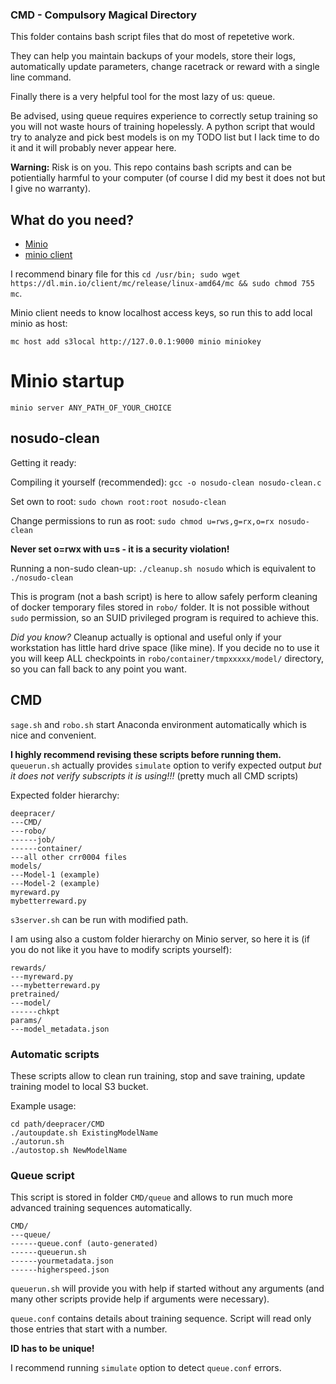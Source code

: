 ### CMD - Compulsory Magical Directory
This folder contains bash script files that do most of repetetive work.

They can help you maintain backups of your models, store their logs, automatically update parameters, change racetrack or reward with a single line command.

Finally there is a very helpful tool for the most lazy of us: queue.

Be advised, using queue requires experience to correctly setup training so you will not waste hours of training hopelessly. A python script that would try to analyze and pick best models is on my TODO list but I lack time to do it and it will probably never appear here.

**Warning:** Risk is on you. This repo contains bash scripts and can be potientially harmful to your computer (of course I did my best it does not but I give no warranty).

## What do you need?
- [Minio](https://min.io/download#/linux)
- [minio client](https://docs.min.io/docs/minio-client-complete-guide)

I recommend binary file for this `cd /usr/bin; sudo wget https://dl.min.io/client/mc/release/linux-amd64/mc && sudo chmod 755 mc`.

Minio client needs to know localhost access keys, so run this to add local minio as host:

`mc host add s3local http://127.0.0.1:9000 minio miniokey`

# Minio startup
`minio server ANY_PATH_OF_YOUR_CHOICE`

## nosudo-clean
Getting it ready:

Compiling it yourself (recommended): `gcc -o nosudo-clean nosudo-clean.c`

Set own to root: `sudo chown root:root nosudo-clean`

Change permissions to run as root: `sudo chmod u=rws,g=rx,o=rx nosudo-clean`

**Never set o=rwx with u=s - it is a security violation!**

Running a non-sudo clean-up: `./cleanup.sh nosudo` which is equivalent to `./nosudo-clean`

This is program (not a bash script) is here to allow safely perform cleaning of docker temporary files stored in `robo/` folder. It is not possible without `sudo` permission, so an SUID privileged program is required to achieve this.

*Did you know?* Cleanup actually is optional and useful only if your workstation has little hard drive space (like mine). If you decide no to use it you will keep ALL checkpoints in `robo/container/tmpxxxxx/model/` directory, so you can fall back to any point you want.

## CMD

`sage.sh` and `robo.sh` start Anaconda environment automatically which is nice and convenient.

**I highly recommend revising these scripts before running them.** `queuerun.sh` actually provides `simulate` option to verify expected output *but it does not verify subscripts it is using!!!* (pretty much all CMD scripts)

Expected folder hierarchy:

```
deepracer/
---CMD/
---robo/
------job/
------container/
---all other crr0004 files
models/
---Model-1 (example)
---Model-2 (example)
myreward.py
mybetterreward.py
```

`s3server.sh` can be run with modified path.

I am using also a custom folder hierarchy on Minio server, so here it is
(if you do not like it you have to modify scripts yourself):

```
rewards/
---myreward.py
---mybetterreward.py
pretrained/
---model/
------chkpt
params/
---model_metadata.json
```

### Automatic scripts
These scripts allow to clean run training, stop and save training, update training model to local S3 bucket.

Example usage:

```
cd path/deepracer/CMD
./autoupdate.sh ExistingModelName
./autorun.sh
./autostop.sh NewModelName
```

### Queue script
This script is stored in folder `CMD/queue` and allows to run much more advanced training sequences automatically.

```
CMD/
---queue/
------queue.conf (auto-generated)
------queuerun.sh
------yourmetadata.json
------higherspeed.json
```

`queuerun.sh` will provide you with help if started without any arguments (and many other scripts provide help if arguments were necessary).

`queue.conf` contains details about training sequence. Script will read only those entries that start with a number.

**ID has to be unique!**

I recommend running `simulate` option to detect `queue.conf` errors.

